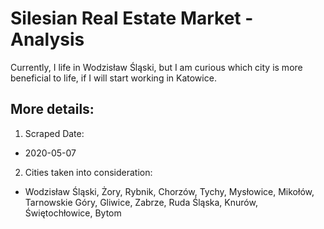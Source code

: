 # Silesian Real Estate Market - Analysis
Currently, I life in Wodzisław Śląski, but I am curious which city is more beneficial to life, if I will start working in Katowice. 

## More details:
1. Scraped Date: 
* 2020-05-07

2. Cities taken into consideration:
* Wodzisław Śląski, Żory, Rybnik, Chorzów, Tychy, Mysłowice, Mikołów, Tarnowskie Góry, Gliwice, Zabrze, Ruda Śląska, Knurów, Świętochłowice, Bytom
